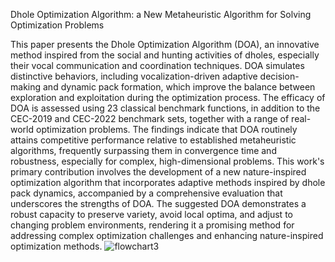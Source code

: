 Dhole Optimization Algorithm: a New Metaheuristic Algorithm for Solving Optimization Problems


This paper presents the Dhole Optimization Algorithm (DOA), an innovative method inspired from the social 
and hunting activities of dholes, especially their vocal communication and coordination techniques. DOA 
simulates distinctive behaviors, including vocalization-driven adaptive decision-making and dynamic pack 
formation, which improve the balance between exploration and exploitation during the optimization process. The 
efficacy of DOA is assessed using 23 classical benchmark functions, in addition to the CEC-2019 and CEC-2022 
benchmark sets, together with a range of real-world optimization problems. The findings indicate that DOA 
routinely attains competitive performance relative to established metaheuristic algorithms, frequently surpassing 
them in convergence time and robustness, especially for complex, high-dimensional problems. This work's 
primary contribution involves the development of a new nature-inspired optimization algorithm that incorporates 
adaptive methods inspired by dhole pack dynamics, accompanied by a comprehensive evaluation that underscores 
the strengths of DOA. The suggested DOA demonstrates a robust capacity to preserve variety, avoid local optima, 
and adjust to changing problem environments, rendering it a promising method for addressing complex 
optimization challenges and enhancing nature-inspired optimization methods.
![flowchart3](https://github.com/user-attachments/assets/8846aec4-364c-4c17-8d6a-4564be5243ac)
